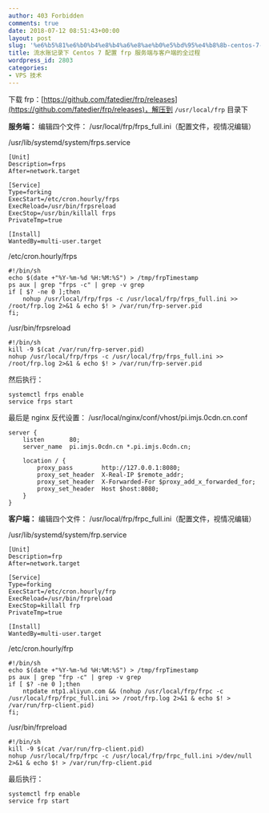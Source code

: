 ```yaml
---
author: 403 Forbidden
comments: true
date: 2018-07-12 08:51:43+00:00
layout: post
slug: '%e6%b5%81%e6%b0%b4%e8%b4%a6%e8%ae%b0%e5%bd%95%e4%b8%8b-centos-7-%e9%85%8d%e7%bd%ae-frp-%e6%9c%8d%e5%8a%a1%e7%ab%af%e4%b8%8e%e5%ae%a2%e6%88%b7%e7%ab%af%e7%9a%84%e5%85%a8%e8%bf%87%e7%a8%8b'
title: 流水账记录下 Centos 7 配置 frp 服务端与客户端的全过程
wordpress_id: 2803
categories:
- VPS 技术
---
```

下载 frp：[https://github.com/fatedier/frp/releases](https://github.com/fatedier/frp/releases)，解压到 ``/usr/local/frp`` 目录下

**服务端：**
编辑四个文件：
/usr/local/frp/frps_full.ini（配置文件，视情况编辑）

/usr/lib/systemd/system/frps.service
```
[Unit]
Description=frps
After=network.target

[Service]
Type=forking
ExecStart=/etc/cron.hourly/frps
ExecReload=/usr/bin/frpsreload
ExecStop=/usr/bin/killall frps
PrivateTmp=true

[Install]
WantedBy=multi-user.target

```


/etc/cron.hourly/frps
```shell
#!/bin/sh
echo $(date +"%Y-%m-%d %H:%M:%S") > /tmp/frpTimestamp
ps aux | grep "frps -c" | grep -v grep
if [ $? -ne 0 ];then
    nohup /usr/local/frp/frps -c /usr/local/frp/frps_full.ini >> /root/frp.log 2>&1 & echo $! > /var/run/frp-server.pid
fi;

```


/usr/bin/frpsreload
```shell
#!/bin/sh
kill -9 $(cat /var/run/frp-server.pid)
nohup /usr/local/frp/frps -c /usr/local/frp/frps_full.ini >> /root/frp.log 2>&1 & echo $! > /var/run/frp-server.pid

```


然后执行：
```shell
systemctl frps enable
service frps start

```


最后是 nginx 反代设置：
/usr/local/nginx/conf/vhost/pi.imjs.0cdn.cn.conf
```
server {
    listen       80;
    server_name  pi.imjs.0cdn.cn *.pi.imjs.0cdn.cn;
 
    location / {
        proxy_pass        http://127.0.0.1:8080;
        proxy_set_header  X-Real-IP $remote_addr;
        proxy_set_header  X-Forwarded-For $proxy_add_x_forwarded_for;
        proxy_set_header  Host $host:8080;
    }
}

```


**客户端：**
编辑四个文件：
/usr/local/frp/frpc_full.ini（配置文件，视情况编辑）

/usr/lib/systemd/system/frp.service
```
[Unit]
Description=frp
After=network.target

[Service]
Type=forking
ExecStart=/etc/cron.hourly/frp
ExecReload=/usr/bin/frpreload
ExecStop=killall frp
PrivateTmp=true

[Install]
WantedBy=multi-user.target

```


/etc/cron.hourly/frp
```shell
#!/bin/sh
echo $(date +"%Y-%m-%d %H:%M:%S") > /tmp/frpTimestamp
ps aux | grep "frp -c" | grep -v grep
if [ $? -ne 0 ];then
    ntpdate ntp1.aliyun.com && (nohup /usr/local/frp/frpc -c /usr/local/frp/frpc_full.ini >> /root/frp.log 2>&1 & echo $! > /var/run/frp-client.pid)
fi;

```


/usr/bin/frpreload
```shell
#!/bin/sh
kill -9 $(cat /var/run/frp-client.pid)
nohup /usr/local/frp/frpc -c /usr/local/frp/frpc_full.ini >/dev/null 2>&1 & echo $! > /var/run/frp-client.pid

```


最后执行：
```shell
systemctl frp enable
service frp start

```

